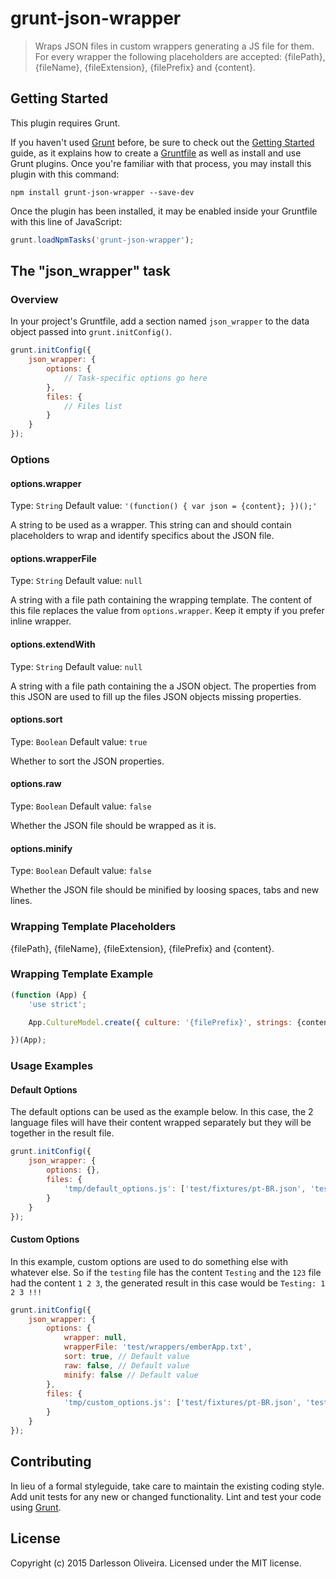 # grunt-json-wrapper

> Wraps JSON files in custom wrappers generating a JS file for them. For every wrapper the following placeholders are accepted: {filePath}, {fileName}, {fileExtension}, {filePrefix} and {content}.

## Getting Started
This plugin requires Grunt.

If you haven't used [Grunt](http://gruntjs.com/) before, be sure to check out the [Getting Started](http://gruntjs.com/getting-started) guide, as it explains how to create a [Gruntfile](http://gruntjs.com/sample-gruntfile) as well as install and use Grunt plugins. Once you're familiar with that process, you may install this plugin with this command:

```shell
npm install grunt-json-wrapper --save-dev
```

Once the plugin has been installed, it may be enabled inside your Gruntfile with this line of JavaScript:

```js
grunt.loadNpmTasks('grunt-json-wrapper');
```

## The "json_wrapper" task

### Overview
In your project's Gruntfile, add a section named `json_wrapper` to the data object passed into `grunt.initConfig()`.

```js
grunt.initConfig({
    json_wrapper: {
        options: {
            // Task-specific options go here
        },
        files: {
            // Files list
        }
    }
});
```

### Options

#### options.wrapper
Type: `String`
Default value: `'(function() { var json = {content}; })();'`

A string to be used as a wrapper. This string can and should contain placeholders to wrap and identify specifics about the JSON file.

#### options.wrapperFile
Type: `String`
Default value: `null`

A string with a file path containing the wrapping template. The content of this file replaces the value from `options.wrapper`. Keep it empty if you prefer inline wrapper.

#### options.extendWith
Type: `String`
Default value: `null`

A string with a file path containing the a JSON object. The properties from this JSON are used to fill up the files JSON objects missing properties.

#### options.sort
Type: `Boolean`
Default value: `true`

Whether to sort the JSON properties.

#### options.raw
Type: `Boolean`
Default value: `false`

Whether the JSON file should be wrapped as it is.

#### options.minify
Type: `Boolean`
Default value: `false`

Whether the JSON file should be minified by loosing spaces, tabs and new lines.

### Wrapping Template Placeholders

{filePath}, {fileName}, {fileExtension}, {filePrefix} and {content}.

### Wrapping Template Example

```js
(function (App) {
    'use strict';

    App.CultureModel.create({ culture: '{filePrefix}', strings: {content}});

})(App);
```

### Usage Examples

#### Default Options
The default options can be used as the example below. In this case, the 2 language files will have their content
wrapped separately but they will be together in the result file.

```js
grunt.initConfig({
    json_wrapper: {
        options: {},
        files: {
            'tmp/default_options.js': ['test/fixtures/pt-BR.json', 'test/fixtures/en-US.json']
        }
    }
});
```

#### Custom Options
In this example, custom options are used to do something else with whatever else. So if the `testing` file has the content `Testing` and the `123` file had the content `1 2 3`, the generated result in this case would be `Testing: 1 2 3 !!!`

```js
grunt.initConfig({
    json_wrapper: {
        options: {
            wrapper: null,
            wrapperFile: 'test/wrappers/emberApp.txt',
            sort: true, // Default value
            raw: false, // Default value
            minify: false // Default value
        },
        files: {
            'tmp/custom_options.js': ['test/fixtures/pt-BR.json', 'test/fixtures/en-US.json']
        }
    }
});
```

## Contributing
In lieu of a formal styleguide, take care to maintain the existing coding style. Add unit tests for any new or changed functionality. Lint and test your code using [Grunt](http://gruntjs.com/).

## License
Copyright (c) 2015 Darlesson Oliveira. Licensed under the MIT license.

